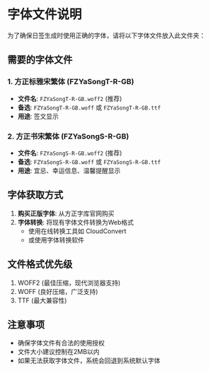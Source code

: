 # 字体文件说明

为了确保日签生成时使用正确的字体，请将以下字体文件放入此文件夹：

## 需要的字体文件

### 1. 方正标雅宋繁体 (FZYaSongT-R-GB)
- **文件名**: `FZYaSongT-R-GB.woff2` (推荐)
- **备选**: `FZYaSongT-R-GB.woff` 或 `FZYaSongT-R-GB.ttf`
- **用途**: 签文显示

### 2. 方正书宋繁体 (FZYaSongS-R-GB)
- **文件名**: `FZYaSongS-R-GB.woff2` (推荐)
- **备选**: `FZYaSongS-R-GB.woff` 或 `FZYaSongS-R-GB.ttf`
- **用途**: 宜忌、幸运信息、温馨提醒显示

## 字体获取方式

1. **购买正版字体**: 从方正字库官网购买
2. **字体转换**: 将现有字体文件转换为Web格式
   - 使用在线转换工具如 CloudConvert
   - 或使用字体转换软件

## 文件格式优先级

1. WOFF2 (最佳压缩，现代浏览器支持)
2. WOFF (良好压缩，广泛支持)
3. TTF (最大兼容性)

## 注意事项

- 确保字体文件有合法的使用授权
- 文件大小建议控制在2MB以内
- 如果无法获取字体文件，系统会回退到系统默认字体

